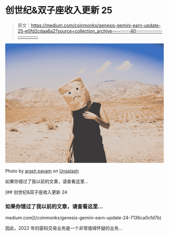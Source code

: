# 创世纪&双子座收入更新 25

> 原文：<https://medium.com/coinmonks/genesis-gemini-earn-update-25-e0fd2cdaa6a2?source=collection_archive---------40----------------------->

![](img/edade7db81fce28ee87490026d2107d4.png)

Photo by [arash payam](https://unsplash.com/@arash_payam?utm_source=medium&utm_medium=referral) on [Unsplash](https://unsplash.com?utm_source=medium&utm_medium=referral)

如果你错过了我以前的文章，请查看这里…

[](/coinmonks/genesis-gemini-earn-update-24-7136ca0cfd7b) [## 创世纪&双子座收入更新 24

### 如果你错过了我以前的文章，请查看这里…

medium.com](/coinmonks/genesis-gemini-earn-update-24-7136ca0cfd7b) 

因此，2022 年的密码交易业务是一个非常值得怀疑的业务…